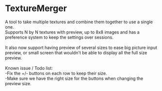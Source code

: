 TextureMerger
=============

A tool to take multiple textures and combine them together to use a single one.<br>
Supports N by N textures with preview, up to 8x8 images and has a preference system to keep the settings over sessions.<br>
<br>
It also now support having preview of several sizes to ease big picture input preview, or small screen that wouldn't be able to display all the full size preview.<br>
<br>
Known issue / Todo list:<br>
-Fix the +/- buttons on each row to keep their size.<br>
-Make sure we have the right size for the buttons when changing the preview size.<br>
